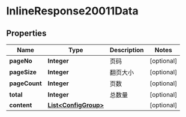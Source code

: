 

# InlineResponse20011Data

## Properties

Name | Type | Description | Notes
------------ | ------------- | ------------- | -------------
**pageNo** | **Integer** | 页码 |  [optional]
**pageSize** | **Integer** | 翻页大小 |  [optional]
**pageCount** | **Integer** | 页数 |  [optional]
**total** | **Integer** | 总数量 |  [optional]
**content** | [**List&lt;ConfigGroup&gt;**](ConfigGroup.md) |  |  [optional]



